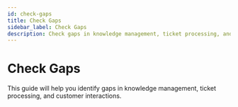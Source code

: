 ```yaml
---
id: check-gaps
title: Check Gaps
sidebar_label: Check Gaps
description: Check gaps in knowledge management, ticket processing, and customer interactions
---
```


# Check Gaps

This guide will help you identify gaps in knowledge management, ticket processing, and customer interactions.
